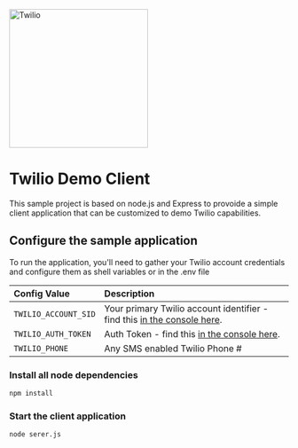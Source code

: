 <a href="https://www.twilio.com">
  <img src="https://static0.twilio.com/marketing/bundles/marketing/img/logos/wordmark-red.svg" alt="Twilio" width="250" />
</a>

# Twilio Demo Client

This sample project is based on node.js and Express to provoide a simple client application that can be customized to demo Twilio capabilities.


## Configure the sample application

To run the application, you'll need to gather your Twilio account credentials and configure them
as shell variables or in the .env file

| Config Value  | Description |
| :-------------  |:------------- |
`TWILIO_ACCOUNT_SID` | Your primary Twilio account identifier - find this [in the console here](https://www.twilio.com/console).
`TWILIO_AUTH_TOKEN` | Auth Token  - find this [in the console here](https://www.twilio.com/console).
`TWILIO_PHONE` | Any SMS enabled Twilio Phone #

### Install all node dependencies

```bash
npm install
```


### Start the client application

```bash
node serer.js
```


